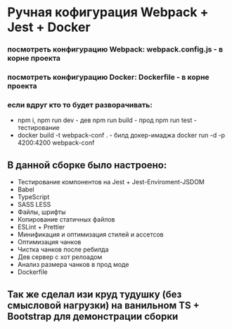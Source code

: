 # Ручная кофигурация Webpack + Jest + Docker

### посмотреть конфигурацию Webpack: webpack.config.js - в корне проекта
### посмотреть конфигурацию Docker: Dockerfile - в корне проекта

### если вдруг кто то будет разворачивать: 
* npm i, npm run dev - дев npm run build - прод npm run test - тестирование
* docker build -t webpack-conf . - билд докер-имаджа docker run -d -p 4200:4200 webpack-conf

## В данной сборке было настроено:
* Тестирование компонентов на Jest + Jest-Enviroment-JSDOM
* Babel
* TypeScript
* SASS LESS
* Файлы, шрифты
* Копирование статичных файлов
* ESLint + Prettier
* Минификация и оптимизация стилей и ассетсов
* Оптимизация чанков
* Чистка чанков после ребилда
* Дев сервер с хот релоадом
* Анализ размера чанков в прод моде
* Dockerfile

## Так же сделал изи круд тудушку (без смысловой нагрузки) на ванильном TS + Bootstrap для демонстрации сборки
